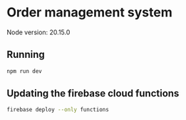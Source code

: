 # Order management system

Node version: 20.15.0

## Running

```bash
npm run dev
```

## Updating the firebase cloud functions

```bash
firebase deploy --only functions
```
